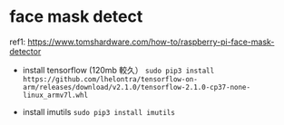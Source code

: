 # face mask detect

ref1: https://www.tomshardware.com/how-to/raspberry-pi-face-mask-detector

- install tensorflow (120mb 較久）
`sudo pip3 install https://github.com/lhelontra/tensorflow-on-arm/releases/download/v2.1.0/tensorflow-2.1.0-cp37-none-linux_armv7l.whl`

- install imutils
`sudo pip3 install imutils`


